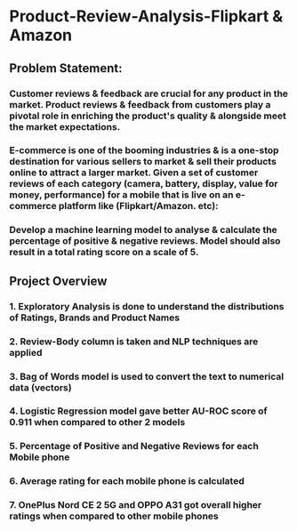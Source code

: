 # Product-Review-Analysis-Flipkart & Amazon
## Problem Statement:
### Customer reviews & feedback are crucial for any product in the market. Product reviews & feedback from customers play a pivotal role in enriching the product's quality & alongside meet the market expectations.
### E-commerce is one of the booming industries & is a one-stop destination for various sellers to market & sell their products online to attract a larger market. Given a set of customer reviews of each category (camera, battery, display, value for money, performance) for a mobile that is live on an e-commerce platform like (Flipkart/Amazon. etc): 
### Develop a machine learning model to analyse & calculate the percentage of positive & negative reviews. Model should also result in a total rating score on a scale of 5.
## Project Overview
### 1. Exploratory Analysis is done to understand the distributions of Ratings, Brands and Product Names
### 2. Review-Body column is taken and NLP techniques are applied
### 3. Bag of Words model is used to convert the text to numerical data (vectors)
### 4. Logistic Regression model gave better AU-ROC score of 0.911 when compared to other 2 models
### 5. Percentage of Positive and Negative Reviews for each Mobile phone
### 6. Average rating for each mobile phone is calculated
### 7. OnePlus Nord CE 2 5G and OPPO A31 got overall higher ratings when compared to other mobile phones
